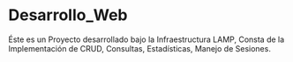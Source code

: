 # Desarrollo_Web
Éste es un Proyecto desarrollado bajo la Infraestructura LAMP, Consta de la Implementación de CRUD, Consultas, Estadísticas, Manejo de Sesiones. 
